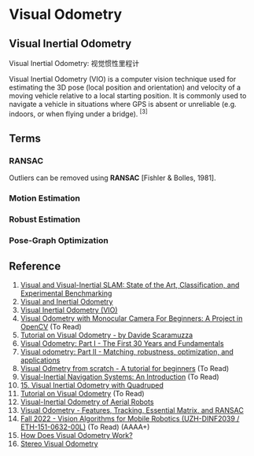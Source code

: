 # Visual Odometry


## Visual Inertial Odometry
Visual Inertial Odometry: 视觉惯性里程计

Visual Inertial Odometry (VIO) is a computer vision technique used for estimating the 3D pose (local position and orientation) and velocity of a moving vehicle relative to a local starting position. It is commonly used to navigate a vehicle in situations where GPS is absent or unreliable (e.g. indoors, or when flying under a bridge). <sup>[3]</sup>

## Terms

### RANSAC 
Outliers can be removed using **RANSAC** [Fishler & Bolles, 1981].

### Motion Estimation

### Robust Estimation

### Pose-Graph Optimization

## Reference
1. [Visual and Visual-Inertial SLAM: State of the Art, Classification, and Experimental Benchmarking](https://www.hindawi.com/journals/js/2021/2054828/)
2. [Visual and Inertial Odometry](https://www.ifi.uzh.ch/en/rpg/research/research_vo.htm)
3. [Visual Inertial Odometry (VIO)](https://docs.px4.io/main/en/computer_vision/visual_inertial_odometry.html)
4. [Visual Odometry with Monocular Camera For Beginners: A Project in OpenCV](https://www.youtube.com/watch?v=N451VeA8XRA) (To Read)
5. [Tutorial on Visual Odometry - by Davide Scaramuzza](https://rpg.ifi.uzh.ch/visual_odometry_tutorial.html)
6. [Visual Odometry: Part I - The First 30 Years and Fundamentals](https://rpg.ifi.uzh.ch/docs/VO_Part_I_Scaramuzza.pdf)
7. [Visual odometry: Part II - Matching, robustness, optimization, and applications](https://rpg.ifi.uzh.ch/docs/VO_Part_II_Scaramuzza.pdf)
8. [Visual Odmetry from scratch - A tutorial for beginners](https://avisingh599.github.io/vision/visual-odometry-full/) (To Read)
9. [Visual-Inertial Navigation Systems: An Introduction](https://copland.udel.edu/~ghuang/icra21-vins-workshop/slides/01-vins_tutorial.pdf) (To Read)
10. [15. Visual Inertial Odometry with Quadruped](https://docs.omniverse.nvidia.com/isaacsim/latest/tutorial_ros_quadruped_vio.html)
11. [Tutorial on Visual Odometry](http://mrsl.grasp.upenn.edu/loiannog/tutorial_ICRA2016/VO_Tutorial.pdf) (To Read)
12. [Visual-Inertial Odometry of Aerial Robots](https://arxiv.org/pdf/1906.03289.pdf)
13. [Visual Odometry - Features, Tracking, Essential Matrix, and RANSAC](https://www.cs.cmu.edu/~kaess/vslam_cvpr14/media/VSLAM-Tutorial-CVPR14-A11-VisualOdometry.pdf)
14. [Fall 2022 - Vision Algorithms for Mobile Robotics (UZH-DINF2039 / ETH-151-0632-00L)](https://rpg.ifi.uzh.ch/teaching.html) (To Read) (AAAA+)
15. [How Does Visual Odometry Work?](https://inertialsense.com/visual-slam-vs-visual-odometry-how-does-visual-odometry-work/)
16. [Stereo Visual Odometry](https://cgarg92.github.io/Stereo-visual-odometry/)
